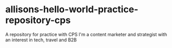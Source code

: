 # allisons-hello-world-practice-repository-cps
A repository for practice with CPS
I'm a content marketer and strategist with an interest in tech, travel and B2B
